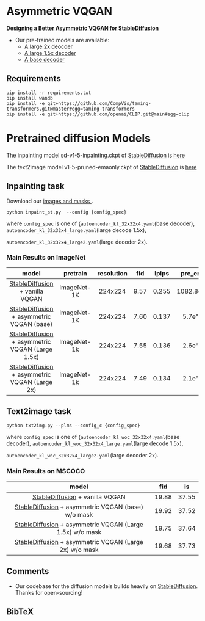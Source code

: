 # Asymmetric VQGAN




[**Designing a Better Asymmetric VQGAN for StableDiffusion**](https://arxiv.org/)<br/>


- Our pre-trained models are available: 
  - [A large 2x deocder](https://drive.google.com/file/d/1Qt40285nFNGBzS5iklZeEjq7ST4ExEiH/view?usp=drive_link)
  - [A large 1.5x decoder](https://drive.google.com/file/d/1m6c5XV6ZW1amGmjEaihvQl2VgxUxyO2f/view?usp=drive_link)
  - [A base decoder](https://drive.google.com/file/d/1jT_otqlNO6AhkOqCEZQY0KEqOyeCNTzi/view?usp=drive_link)
  
## Requirements

```
pip install -r requirements.txt
pip install wandb
pip install -e git+https://github.com/CompVis/taming-transformers.git@master#egg=taming-transformers
pip install -e git+https://github.com/openai/CLIP.git@main#egg=clip
```

# Pretrained diffusion Models
The inpainting model sd-v1-5-inpainting.ckpt of [StableDiffusion](https://github.com/runwayml/stable-diffusion/tree/main) is [here](https://huggingface.co/runwayml/stable-diffusion-inpainting/blob/main/sd-v1-5-inpainting.ckpt)

The text2image model v1-5-pruned-emaonly.ckpt of [StableDiffusion](https://github.com/runwayml/stable-diffusion/tree/main) is [here](https://huggingface.co/runwayml/stable-diffusion-v1-5/blob/main/v1-5-pruned-emaonly.ckpt)

## Inpainting task
Download our [images and masks ](https://drive.google.com/file/d/1Z9_vGdvs7i8RTQ9GN8RNX1y5i1tP_OSI/view?usp=drive_link).
```
python inpaint_st.py  --config {config_spec}
```
where `config_spec` is one of {`autoencoder_kl_32x32x4.yaml`(base decoder), `autoencoder_kl_32x32x4_large.yaml`(large decode 1.5x), 

`autoencoder_kl_32x32x4_large2.yaml`(large decoder 2x).

### Main Results on ImageNet

|                                                   model                                                   | pretrain | resolution |  fid   | lpips |      pre_error       |
|:---------------------------------------------------------------------------------------------------------:| :---:    |  :---:     |:----:|:-----:|:--------------------:|
|         [StableDiffusion](https://github.com/runwayml/stable-diffusion/tree/main) + vanilla VQGAN         | ImageNet-1K  | 224x224 | 9.57 |  0.255  |      1082.8e^-5      |
|    [StableDiffusion](https://github.com/runwayml/stable-diffusion/tree/main) + asymmetric VQGAN (base)    | ImageNet-1K  | 224x224 | 7.60 |  0.137  |       5.7e^-5        |
| [StableDiffusion](https://github.com/runwayml/stable-diffusion/tree/main) + asymmetric VQGAN (Large 1.5x) | ImageNet-1k  | 224x224 | 7.55 |  0.136  |       2.6e^-5        |
|  [StableDiffusion](https://github.com/runwayml/stable-diffusion/tree/main) + asymmetric VQGAN (Large 2x)  | ImageNet-1k  | 224x224 | 7.49 |  0.134  |       2.1e^-5        |


## Text2image task

```
python txt2img.py --plms --config_c {config_spec}
```

[//]: # (# Train your own asymmetric vqgan)

[//]: # ()
[//]: # (## Data preparation)

[//]: # ()
[//]: # (### ImageNet)

[//]: # (The code will try to download &#40;through [Academic)

[//]: # (Torrents]&#40;http://academictorrents.com/&#41;&#41; and prepare ImageNet the first time it)

[//]: # (is used. However, since ImageNet is quite large, this requires a lot of disk)

[//]: # (space and time. If you already have ImageNet on your disk, you can speed things)

[//]: # (up by putting the data into)

[//]: # (`./datasets/ImageNet/train`. It should have the following structure:)

[//]: # ()
[//]: # (```)

[//]: # (./datasets/ImageNet/train/)

[//]: # (├── n01440764)

[//]: # (│   ├── n01440764_10026.JPEG)

[//]: # (│   ├── n01440764_10027.JPEG)

[//]: # (│   ├── ...)

[//]: # (├── n01443537)

[//]: # (│   ├── n01443537_10007.JPEG)

[//]: # (│   ├── n01443537_10014.JPEG)

[//]: # (│   ├── ...)

[//]: # (├── ...)

[//]: # (```)

[//]: # ()
[//]: # (### Training autoencoder models)

[//]: # ()
[//]: # (First, download [weights]&#40;https://drive.google.com/file/d/1RaOlCRnkGeCv2Nig-bhHuApNJoA98gfg/view?usp=drive_link&#41; of the autoencoder stable_vqgan.ckpt obtained from [StableDiffusion]&#40;https://github.com/runwayml/stable-diffusion/tree/main&#41;.)

[//]: # ()
[//]: # (Configs for training a KL-regularized autoencoder on ImageNet are provided at `configs/autoencoder`.)

[//]: # (Training can be started by running)

[//]: # (```)

[//]: # (python main.py --base configs/autoencoder/{config_spec} -t --gpus 0,1,2,3,4,5,6,7 --tag <yourtag>   )

[//]: # (```)

where `config_spec` is one of {`autoencoder_kl_woc_32x32x4.yaml`(base decoder), `autoencoder_kl_woc_32x32x4_large.yaml`(large decode 1.5x), 

`autoencoder_kl_woc_32x32x4_large2.yaml`(large decoder 2x).

### Main Results on MSCOCO

|                                                        model                                                         |  fid  |  is   |
|:-------------------------------------------------------------------------------------------------------------------:|:-----:|:-----:|
|             [StableDiffusion](https://github.com/runwayml/stable-diffusion/tree/main) + vanilla VQGAN               | 19.88 | 37.55 |
|    [StableDiffusion](https://github.com/runwayml/stable-diffusion/tree/main) + asymmetric VQGAN (base) w/o mask     | 19.92 | 37.52 |
| [StableDiffusion](https://github.com/runwayml/stable-diffusion/tree/main) + asymmetric VQGAN (Large 1.5x) w/o mask  | 19.75 | 37.64 |
|  [StableDiffusion](https://github.com/runwayml/stable-diffusion/tree/main) + asymmetric VQGAN (Large 2x) w/o mask   | 19.68 | 37.73 |

## Comments 

- Our codebase for the diffusion models builds heavily on [StableDiffusion](https://github.com/runwayml/stable-diffusion/tree/main). 
Thanks for open-sourcing!

[//]: # (- The implementation of the asymmetric vqgan is from [PUT]&#40;https://github.com/liuqk3/PUT&#41; and [Lama]&#40;https://github.com/advimman/lama&#41;. )


## BibTeX

```



```


